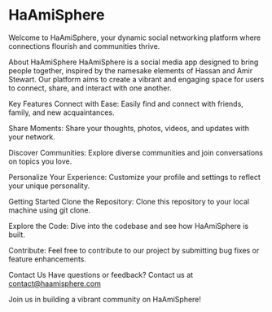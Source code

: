 # HaAmiSphere
Welcome to HaAmiSphere, your dynamic social networking platform where connections flourish and communities thrive.

About HaAmiSphere
HaAmiSphere is a social media app designed to bring people together, inspired by the namesake elements of Hassan and Amir Stewart. Our platform aims to create a vibrant and engaging space for users to connect, share, and interact with one another.

Key Features
Connect with Ease: Easily find and connect with friends, family, and new acquaintances.

Share Moments: Share your thoughts, photos, videos, and updates with your network.

Discover Communities: Explore diverse communities and join conversations on topics you love.

Personalize Your Experience: Customize your profile and settings to reflect your unique personality.

Getting Started
Clone the Repository: Clone this repository to your local machine using git clone.

Explore the Code: Dive into the codebase and see how HaAmiSphere is built.

Contribute: Feel free to contribute to our project by submitting bug fixes or feature enhancements.

Contact Us
Have questions or feedback? Contact us at contact@haamisphere.com

Join us in building a vibrant community on HaAmiSphere!

